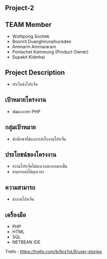 ## Project-2 ##

## TEAM Member ##
- Wuttipong Sootlek
- Boonrit Duanghirunphuckdee
- Ammarin Ammararam
- Ponlachet Kammung (Product Owner)
- Supakit Kidmhai

## Project Description
- ทำเว็บส่งโปรเจ็ค

## เป้าหมายโครงงาน ##
- พัฒนาภาษา PHP

## กลุ่มเป้าหมาย ##
- นักศึกษาที่ต้องการส่งใบงานโปรเจ็ค

## ประโยชน์ของโครงงาน ##
- ส่งานโปรเจ็คได้สะดวกสะบายมากขึ้น
- สามารถส่งได้ทุกเวลา

## ความสามารถ ##
- ส่งงานโปรเจ็ค

## เครื่องมือ ##
- PHP
- HTML
- SQL
- NETBEAN IDE

Trello : https://trello.com/b/lkiz1oLR/user-stories
